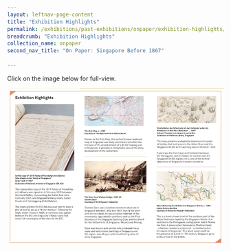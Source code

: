```yaml
---
layout: leftnav-page-content
title: "Exhibition Highlights"
permalink: /exhibitions/past-exhibitions/onpaper/exhibition-highlights/
breadcrumb: "Exhibition Highlights"
collection_name: onpaper
second_nav_title: "On Paper: Singapore Before 1867"

---
```


<p>Click on the image below for full-view.</p>

<a href="/images/event-images/onpaper/On-Paper-exhibition-highlights-high.jpg"><img src="/images/event-images/onpaper/On-Paper-exhibition-highlights-low.jpg" alt="An image with selected exhibition artefacts and its brief information."></a>


